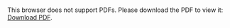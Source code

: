 <object data="christ-in-song/CIS1908pdfs/672.pdf" type="application/pdf" width="100%" height="1024px">
    <embed src="christ-in-song/CIS1908pdfs/672.pdf">
        <p>This browser does not support PDFs. Please download the PDF to view it: <a href="christ-in-song/CIS1908pdfs/672.pdf">Download PDF</a>.</p>
    </embed>
</object>
